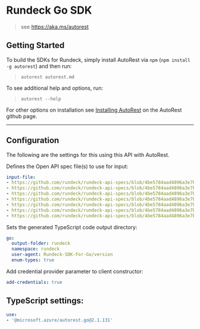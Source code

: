 Rundeck Go SDK
===================================
> see https://aka.ms/autorest

## Getting Started 
To build the SDKs for Rundeck, simply install AutoRest via `npm` (`npm install -g autorest`) and then run:
> `autorest autorest.md`

To see additional help and options, run:
> `autorest --help`

For other options on installation see [Installing AutoRest](https://aka.ms/autorest/install) on the AutoRest github page.

---

## Configuration 
The following are the settings for this using this API with AutoRest.

Defines the Open API spec file(s) to use for input:
```yaml
input-file:
- https://github.com/rundeck/rundeck-api-specs/blob/4be5784aad4896a3e7b97e3a70a48c16feaa2bd3/rundeck/execution.yaml
- https://github.com/rundeck/rundeck-api-specs/blob/4be5784aad4896a3e7b97e3a70a48c16feaa2bd3/rundeck/job.yaml
- https://github.com/rundeck/rundeck-api-specs/blob/4be5784aad4896a3e7b97e3a70a48c16feaa2bd3/rundeck/metric.yaml
- https://github.com/rundeck/rundeck-api-specs/blob/4be5784aad4896a3e7b97e3a70a48c16feaa2bd3/rundeck/project.yaml
- https://github.com/rundeck/rundeck-api-specs/blob/4be5784aad4896a3e7b97e3a70a48c16feaa2bd3/rundeck/storage.yaml
- https://github.com/rundeck/rundeck-api-specs/blob/4be5784aad4896a3e7b97e3a70a48c16feaa2bd3/rundeck/system.yaml
- https://github.com/rundeck/rundeck-api-specs/blob/4be5784aad4896a3e7b97e3a70a48c16feaa2bd3/rundeck/user.yaml
```

Sets the generated TypeScript code output directory:
```yaml
go:
  output-folder: rundeck
  namespace: rundeck
  user-agent: Rundeck-SDK-For-Go/version 
  enum-types: true
```

Add credential provider parameter to client constructor:
```yaml
add-credentials: true
```

## TypeScript settings:
```yaml $(go)
use:
- '@microsoft.azure/autorest.go@2.1.131'
```